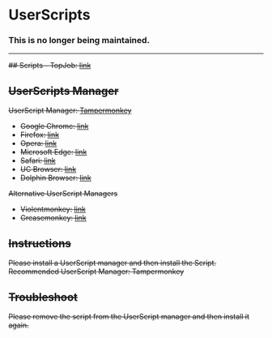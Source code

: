 # UserScripts

### This is no longer being maintained.
<hr>
<del>
## Scripts
- TopJob: <a href="https://raw.githubusercontent.com/dimuththarindu/UserScripts/master/TopJob/Project/TopJob.user.js">link</a>  

## UserScripts Manager
UserScript Manager: <a href="https://www.tampermonkey.net">Tampermonkey</a>  

- Google Chrome: <a href="https://chrome.google.com/webstore/detail/tampermonkey/dhdgffkkebhmkfjojejmpbldmpobfkfo?hl=en">link</a>  
- Firefox: <a href="https://addons.mozilla.org/en-US/firefox/addon/tampermonkey/">link</a>  
- Opera: <a href="https://addons.opera.com/en/extensions/details/tampermonkey-beta/">link</a>  
- Microsoft Edge: <a href="https://www.microsoft.com/store/apps/9NBLGGH5162S">link</a>  
- Safari: <a href="https://safari-extensions.apple.com/details/?id=net.tampermonkey.safari-G3XV72R5TC">link</a>    
- UC Browser: <a href="https://play.google.com/store/apps/details?id=net.tampermonkey.uc">link</a>  
- Dolphin Browser: <a href="https://play.google.com/store/apps/details?id=net.tampermonkey.dolphin">link</a>  

Alternative UserScript Managers  
- Violentmonkey: <a href="https://violentmonkey.github.io/get-it/">link</a>  
- Greasemonkey: <a href="https://addons.mozilla.org/en-US/firefox/addon/greasemonkey/">link</a>  

## Instructions

Please install a UserScript manager and then install the Script.  
Recommended UserScript Manager: Tampermonkey  

## Troubleshoot

Please remove the script from the UserScript manager and then install it again.  
</del>

